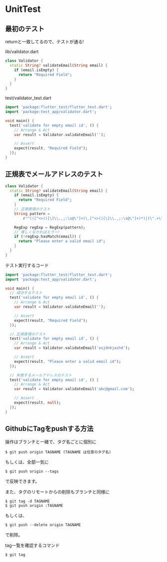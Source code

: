 # UnitTest

## 最初のテスト
returnと一致してるので、テストが通る!

lib/validator.dart
```dart
class Validator {
  static String? validateEmail(String email) {
    if (email.isEmpty) {
      return "Required Field";
    }
  }
}
```

test/validator_test.dart
```dart
import 'package:flutter_test/flutter_test.dart';
import 'package:test_app/validator.dart';

void main() {
  test('validate for empty email id', () {
    // Arrange & Act
    var result = Validator.validateEmail('');

    // Assert
    expect(result, "Required Field");
  });
}
```

## 正規表でメールアドレスのテスト

```dart
class Validator {
  static String? validateEmail(String email) {
    if (email.isEmpty) {
      return "Required Field";
    }
    // 正規表現のテスト
    String pattern =
        r'^(([^<>()[\]\\.,;:\s@\"]+(\.[^<>()[\]\\.,;:\s@\"]+)*)|(\".+\"))@((\[[0-9]{1,3}\.[0-9]{1,3}\.[0-9]{1,3}\.[0-9]{1,3}\])|(([a-zA-Z\-0-9]+\.)+[a-zA-Z]{2,}))$';

    RegExp regExp = RegExp(pattern);
    // 等しくなかればエラー!
    if (!regExp.hasMatch(email)) {
      return "Please enter a valid email id";
    }
  }
}
```

テスト実行するコード

```dart
import 'package:flutter_test/flutter_test.dart';
import 'package:test_app/validator.dart';

void main() {
  // 成功するテスト
  test('validate for empty email id', () {
    // Arrange & Act
    var result = Validator.validateEmail('');

    // Assert
    expect(result, "Required Field");
  });

  // 正規表現のテスト
  test('validate for empty email id', () {
    // Arrange & Act
    var result = Validator.validateEmail('asjdnkjashd');

    // Assert
    expect(result, "Please enter a valid email id");
  });

  // 失敗するメールアドレスのテスト
  test('validate for empty email id', () {
    // Arrange & Act
    var result = Validator.validateEmail('abc@gmail.com');

    // Assert
    expect(result, null);
  });
}
```

## GithubにTagをpushする方法

操作はブランチと一緒で、タグ名ごとに個別に
```
$ git push origin TAGNAME (TAGNAME は任意のタグ名)
```

もしくは、全部一気に
```
$ git push origin --tags
```
で反映できます。

また、タグのリモートからの削除もブランチと同様に
```
$ git tag -d TAGNAME  
$ git push origin :TAGNAME
```

もしくは、
```
$ git push --delete origin TAGNAME
```
で削除。

tag一覧を確認するコマンド
```
$ git tag
```